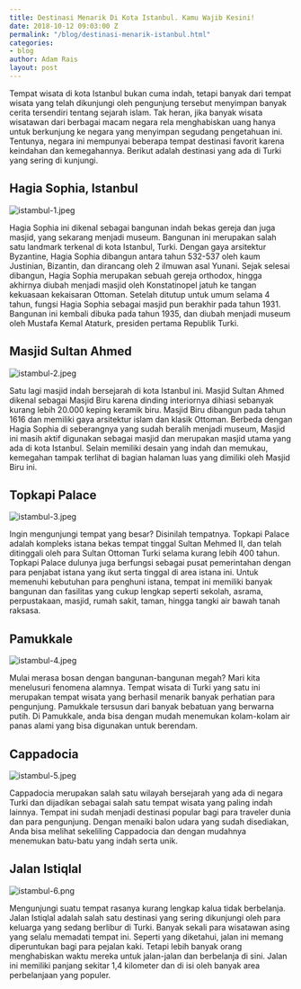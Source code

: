 ```yaml
---
title: Destinasi Menarik Di Kota Istanbul. Kamu Wajib Kesini!
date: 2018-10-12 09:03:00 Z
permalink: "/blog/destinasi-menarik-istanbul.html"
categories:
- blog
author: Adam Rais
layout: post
---
```


Tempat wisata di kota Istanbul bukan cuma indah, tetapi banyak dari tempat wisata yang telah dikunjungi oleh pengunjung tersebut menyimpan banyak cerita tersendiri tentang sejarah islam. Tak heran, jika banyak wisata wisatawan dari berbagai macam negara rela menghabiskan uang hanya untuk berkunjung ke negara yang menyimpan segudang pengetahuan ini. Tentunya, negara ini mempunyai beberapa tempat destinasi favorit karena keindahan dan kemegahannya. Berikut adalah destinasi yang ada di Turki yang sering di kunjungi.

## Hagia Sophia, Istanbul

![istambul-1.jpeg](/uploads/istambul-1.jpeg)

Hagia Sophia ini dikenal sebagai bangunan indah bekas gereja dan juga masjid, yang sekarang menjadi museum. Bangunan ini merupakan salah satu landmark terkenal di kota Istanbul, Turki. Dengan gaya arsitektur Byzantine, Hagia Sophia dibangun antara tahun 532-537 oleh kaum Justinian, Bizantin, dan dirancang oleh 2 ilmuwan asal Yunani. Sejak selesai dibangun, Hagia Sophia merupakan sebuah gereja orthodox, hingga akhirnya diubah menjadi masjid oleh Konstatinopel jatuh ke tangan kekuasaan kekaisaran Ottoman. Setelah ditutup untuk umum selama 4 tahun, fungsi Hagia Sophia sebagai masjid pun berakhir pada tahun 1931. Bangunan ini kembali dibuka pada tahun 1935, dan diubah menjadi museum oleh Mustafa Kemal Ataturk, presiden pertama Republik Turki.

## Masjid Sultan Ahmed

![istambul-2.jpeg](/uploads/istambul-2.jpeg)

Satu lagi masjid indah bersejarah di kota Istanbul ini. Masjid Sultan Ahmed dikenal sebagai Masjid Biru karena dinding interiornya dihiasi sebanyak kurang lebih 20.000 keping keramik biru. Masjid Biru dibangun pada tahun 1616 dan memiliki gaya arsitektur islam dan klasik Ottoman. Berbeda dengan Hagia Sophia di seberangnya yang sudah beralih menjadi museum, Masjid ini masih aktif digunakan sebagai masjid dan merupakan masjid utama yang ada di kota Istanbul. Selain memiliki desain yang indah dan memukau, kemegahan tampak terlihat di bagian halaman luas yang dimiliki oleh Masjid Biru ini.

## Topkapi Palace

![istambul-3.jpeg](/uploads/istambul-3.jpeg)

Ingin mengunjungi tempat yang besar? Disinilah tempatnya. Topkapi Palace adalah kompleks istana bekas tempat tinggal Sultan Mehmed II, dan telah ditinggali oleh para Sultan Ottoman Turki selama kurang lebih 400 tahun. Topkapi Palace dulunya juga berfungsi sebagai pusat pemerintahan dengan para penjabat istana yang ikut serta tinggal di area istana ini. Untuk memenuhi kebutuhan para penghuni istana, tempat ini memiliki banyak bangunan dan fasilitas yang cukup lengkap seperti sekolah, asrama, perpustakaan, masjid, rumah sakit, taman, hingga tangki air bawah tanah raksasa.

## Pamukkale

![istambul-4.jpeg](/uploads/istambul-4.jpeg)

Mulai merasa bosan dengan bangunan-bangunan megah? Mari kita menelusuri fenomena alamnya. Tempat wisata di Turki yang satu ini merupakan tempat wisata yang berhasil menarik banyak perhatian para pengunjung. Pamukkale tersusun dari banyak bebatuan yang berwarna putih. Di Pamukkale, anda bisa dengan mudah menemukan kolam-kolam air panas alami yang bisa digunakan untuk berendam.

## Cappadocia

![istambul-5.jpeg](/uploads/istambul-5.jpeg)

Cappadocia merupakan salah satu wilayah bersejarah yang ada di negara Turki dan dijadikan sebagai salah satu tempat wisata yang paling indah lainnya. Tempat ini sudah menjadi destinasi popular bagi para traveler dunia dan para pengunjung. Dengan menaiki balon udara yang sudah disediakan, Anda bisa melihat sekeliling Cappadocia dan dengan mudahnya menemukan batu-batu yang indah serta unik.

## Jalan Istiqlal

![istambul-6.png](/uploads/istambul-6.png)

Mengunjungi suatu tempat rasanya kurang lengkap kalua tidak berbelanja. Jalan Istiqlal adalah salah satu destinasi yang sering dikunjungi oleh para keluarga yang sedang berlibur di Turki. Banyak sekali para wisatawan asing yang selalu memadati tempat ini. Seperti yang diketahui, jalan ini memang diperuntukan bagi para pejalan kaki. Tetapi lebih banyak orang menghabiskan waktu mereka untuk jalan-jalan dan berbelanja di sini. Jalan ini memiliki panjang sekitar 1,4 kilometer dan di isi oleh banyak area perbelanjaan yang populer.
